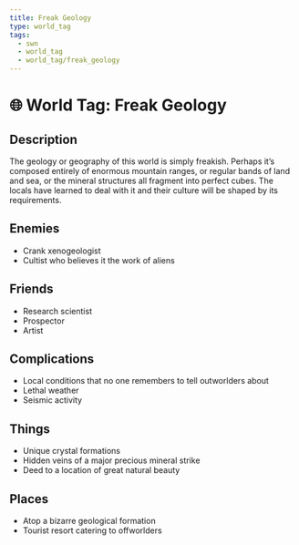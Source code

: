 ```yaml
---
title: Freak Geology
type: world_tag
tags:
  - swn
  - world_tag
  - world_tag/freak_geology
---
```

# 🌐 World Tag: Freak Geology

## Description
The geology or geography of this world is simply freakish. Perhaps it’s composed entirely of enormous mountain ranges, or regular bands of land and sea, or the mineral structures all fragment into perfect cubes. The locals have learned to deal with it and their culture will be shaped by its requirements.
## Enemies
- Crank xenogeologist
- Cultist who believes it the work of aliens

## Friends
- Research scientist
- Prospector
- Artist

## Complications
- Local conditions that no one remembers to tell outworlders about
- Lethal weather
- Seismic activity

## Things
- Unique crystal formations
- Hidden veins of a major precious mineral strike
- Deed to a location of great natural beauty

## Places
- Atop a bizarre geological formation
- Tourist resort catering to offworlders


